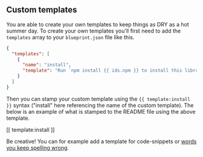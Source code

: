 ## Custom templates

You are able to create your own templates to keep things as DRY as a hot summer day. To create your own templates you'll first need to add the `templates` array to your `blueprint.json` file like this.

```json
{
  "templates": [
    {
      "name": "install",
      "template": "Run `npm install {{ ids.npm }} to install this library!"
    }
  ]
}
```

Then you can stamp your custom template using the `{{ template:install }}` syntax ("install" here referencing the name of the custom template). The below is an example of what is stamped to the README file using the above template.

[[ template:install ]]

Be creative! You can for example add a template for code-snippets or [words you keep spelling wrong](https://en.oxforddictionaries.com/spelling/common-misspellings).